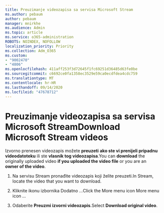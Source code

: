 ```yaml
---
title: Preuzimanje videozapisa sa servisa Microsoft Stream
ms.author: pebaum
author: pebaum
manager: mnirkhe
ms.audience: Admin
ms.topic: article
ms.service: o365-administration
ROBOTS: NOINDEX, NOFOLLOW
localization_priority: Priority
ms.collection: Adm_O365
ms.custom:
- "9002470"
- "4806"
ms.openlocfilehash: 411aff253f3d72645f1fc69251d36485d63fe0be
ms.sourcegitcommit: c6692ce0fa1358ec3529e59ca0ecdfdea4cdc759
ms.translationtype: MT
ms.contentlocale: hr-HR
ms.lasthandoff: 09/14/2020
ms.locfileid: "47678712"
---
```

# <a name="download-microsoft-stream-videos"></a><span data-ttu-id="fcf4b-102">Preuzimanje videozapisa sa servisa Microsoft Stream</span><span class="sxs-lookup"><span data-stu-id="fcf4b-102">Download Microsoft Stream videos</span></span>

<span data-ttu-id="fcf4b-103">Izvorno prenesen videozapis možete **preuzeti** **ako ste vi prenijeli pripadnu videodatoteku** ili ste **vlasnik tog videozapisa**.</span><span class="sxs-lookup"><span data-stu-id="fcf4b-103">You can **download** the originally uploaded video **if you uploaded the video file** or you are an **owner of the video**.</span></span>

1. <span data-ttu-id="fcf4b-104">Na servisu Stream pronađite videozapis koji želite preuzeti.</span><span class="sxs-lookup"><span data-stu-id="fcf4b-104">In Stream, locate the video that you want to download.</span></span>

2. <span data-ttu-id="fcf4b-105">Kliknite ikonu izbornika Dodatno *...*</span><span class="sxs-lookup"><span data-stu-id="fcf4b-105">Click the More menu icon More menu icon *...*</span></span>

3. <span data-ttu-id="fcf4b-106">Odaberite **Preuzmi izvorni videozapis**.</span><span class="sxs-lookup"><span data-stu-id="fcf4b-106">Select **Download original video**.</span></span>

